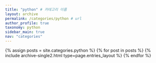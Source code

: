 ```yaml
---
title: "python" # 카테고리 이름
layout: archive
permalink: /categories/python # url
author_profile: true
taxonomy: python
sidebar_main: true
nav: "categories"
---
```


{% assign posts = site.categories.python %}
{% for post in posts %} {% include archive-single2.html type=page.entries_layout %} {% endfor %}
